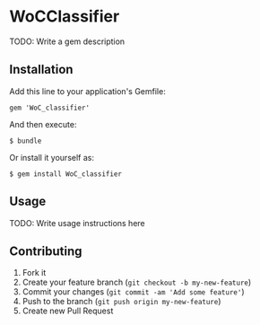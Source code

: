 # WoCClassifier

TODO: Write a gem description

## Installation

Add this line to your application's Gemfile:

    gem 'WoC_classifier'

And then execute:

    $ bundle

Or install it yourself as:

    $ gem install WoC_classifier

## Usage

TODO: Write usage instructions here

## Contributing

1. Fork it
2. Create your feature branch (`git checkout -b my-new-feature`)
3. Commit your changes (`git commit -am 'Add some feature'`)
4. Push to the branch (`git push origin my-new-feature`)
5. Create new Pull Request
